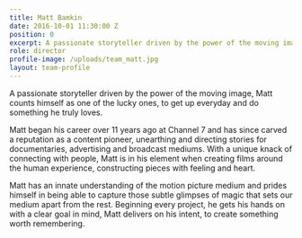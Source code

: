 ```yaml
---
title: Matt Bamkin
date: 2016-10-01 11:30:00 Z
position: 0
excerpt: A passionate storyteller driven by the power of the moving image, Matt counts himself as
role: director
profile-image: /uploads/team_matt.jpg
layout: team-profile
---
```


A passionate storyteller driven by the power of the moving image, Matt counts himself as one of the lucky ones, to get up everyday and do something he truly loves.

Matt began his career over 11 years ago at Channel 7 and has since carved a reputation as a content pioneer, unearthing and directing stories for documentaries, advertising and broadcast mediums. With a unique knack of connecting with people, Matt is in his element when creating films around the human experience, constructing pieces with feeling and heart.

Matt has an innate understanding of the motion picture medium and prides himself in being able to capture those subtle glimpses of magic that sets our medium apart from the rest. Beginning every project, he gets his hands on with a clear goal in mind, Matt delivers on his intent, to create something worth remembering.